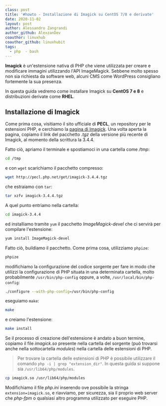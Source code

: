 ```yaml
---
class: post
title: '#howto - Installazione di Imagick su CentOS 7/8 e derivate'
date: 2020-11-02
layout: post
author: Alessandro Zangrandi
author_github: AlexzanDev
coauthor: linuxhub
coauthor_github: linuxhubit
tags:
  - php  - bash
---
```

**Imagick** è un'estensione nativa di PHP che viene utilizzata per creare e modificare immagini utilizzando l'API ImageMagick. Sebbene molto spesso non sia richiesta da software web, alcuni CMS come WordPress consigliano fortemente la sua presenza.

In questa guida vedremo come installare Imagick su **CentOS 7 e 8** e distribuzioni derivate come **RHEL**.

## Installazione di Imagick

Come prima cosa, visitiamo il sito ufficiale di **PECL**, un repository per le estensioni PHP, e cerchiamo la [pagina di Imagick](http://pecl.php.net/package/imagick). Una volta aperta la pagina, copiamo il link del pacchetto *.tgz* della versione più recente di Imagick, al momento della scrittura la 3.4.4.

Fatto ciò, apriamo il terminale e spostiamoci in una cartella come */tmp*:

```bash
cd /tmp
```

e con `wget` scarichiamo il pacchetto compresso:

```bash
wget http://pecl.php.net/get/imagick-3.4.4.tgz
```

che estraiamo con `tar`:

```bash
tar xzfv imagick-3.4.4.tgz 

```

A quel punto entriamo nella cartella:

```bash
cd imagick-3.4.4
```

ed installiamo tramite `yum` il pacchetto *ImageMagick-devel* che ci servirà per compilare l'estensione:

```bash
yum install ImageMagick-devel
```

Fatto ciò, buildiamo il pacchetto. Come prima cosa, utilizziamo `phpize`:

```bash
phpize
```

modifichiamo la configurazione del codice sorgente per fare in modo che utilizzi la configurazione di PHP situata in una determinata cartella, molto probabilmente `/usr/bin/php-config` oppure, a volte, `/usr/local/bin/php-config`:

```bash
./configure --with-php-config=/usr/bin/php-config

```

eseguiamo `make`:

```bash
make
```

e creiamo l'estensione:

```bash
make install
```

Se il processo di creazione dell'estensione è andato a buon termine, copiamo il file *imagick.so* presente nella cartella del sorgente (può trovarsi anche nella sottocartella *modules*) nella cartella delle estensioni di PHP.

> Per trovare la cartella delle estensioni di PHP è possibile utilizzare il comando `php -i | grep "extension_dir"`. In questa guida si suppone sia `/usr/lib64/php/modules`.

```bash
cp imagick.so /usr/lib64/php/modules
```

Modifichiamo il file *php.ini* inserendo ove possibile la stringa `extension=imagick.so`, e riavviamo, per sicurezza, sia il proprio web server che *php-fpm* o qualsiasi altro programma utilizzato per eseguire PHP.



